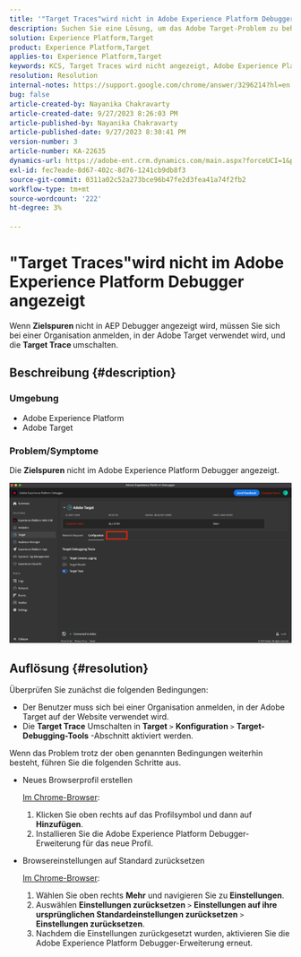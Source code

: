 ```yaml
---
title: '"Target Traces"wird nicht in Adobe Experience Platform Debugger angezeigt.'
description: Suchen Sie eine Lösung, um das Adobe Target-Problem zu beheben, bei dem "Target Traces"nicht als AEP-Debugger angezeigt wird. Aktivieren Sie den Umschalter "Zielspuren".
solution: Experience Platform,Target
product: Experience Platform,Target
applies-to: Experience Platform,Target
keywords: KCS, Target Traces wird nicht angezeigt, Adobe Experience Platform, Debugger
resolution: Resolution
internal-notes: https://support.google.com/chrome/answer/3296214?hl=en
bug: false
article-created-by: Nayanika Chakravarty
article-created-date: 9/27/2023 8:26:03 PM
article-published-by: Nayanika Chakravarty
article-published-date: 9/27/2023 8:30:41 PM
version-number: 3
article-number: KA-22635
dynamics-url: https://adobe-ent.crm.dynamics.com/main.aspx?forceUCI=1&pagetype=entityrecord&etn=knowledgearticle&id=b9402013-745d-ee11-be6f-6045bd006149
exl-id: fec7eade-8d67-402c-8d76-1241cb9db8f3
source-git-commit: 0311a02c52a273bce96b47fe2d3fea41a74f2fb2
workflow-type: tm+mt
source-wordcount: '222'
ht-degree: 3%

---
```


# &quot;Target Traces&quot;wird nicht im Adobe Experience Platform Debugger angezeigt


Wenn <b>Zielspuren </b>nicht in AEP Debugger angezeigt wird, müssen Sie sich bei einer Organisation anmelden, in der Adobe Target verwendet wird, und die <b>Target Trace </b>umschalten.

## Beschreibung {#description}


### Umgebung

- Adobe Experience Platform
- Adobe Target


### Problem/Symptome

Die <b>Zielspuren</b> nicht im Adobe Experience Platform Debugger angezeigt.

![](assets/___2a9537b2-745d-ee11-be6f-6045bd006149___.png)


## Auflösung {#resolution}


Überprüfen Sie zunächst die folgenden Bedingungen:

- Der Benutzer muss sich bei einer Organisation anmelden, in der Adobe Target auf der Website verwendet wird.
- Die <b>Target Trace</b> Umschalten in <b>Target</b> `>`  <b>Konfiguration</b> `>`  <b>Target-Debugging-Tools</b> -Abschnitt aktiviert werden.


Wenn das Problem trotz der oben genannten Bedingungen weiterhin besteht, führen Sie die folgenden Schritte aus.

- Neues Browserprofil erstellen

  <u>Im Chrome-Browser</u>:

   1. Klicken Sie oben rechts auf das Profilsymbol und dann auf <b>Hinzufügen</b>.
   2. Installieren Sie die Adobe Experience Platform Debugger-Erweiterung für das neue Profil.
- Browsereinstellungen auf Standard zurücksetzen

  <u>Im Chrome-Browser</u>:

   1. Wählen Sie oben rechts <b>Mehr</b> und navigieren Sie zu <b>Einstellungen</b>.
   2. Auswählen <b>Einstellungen zurücksetzen</b> `>`  <b>Einstellungen auf ihre ursprünglichen Standardeinstellungen zurücksetzen</b> `>`  <b>Einstellungen zurücksetzen</b>.
   3. Nachdem die Einstellungen zurückgesetzt wurden, aktivieren Sie die Adobe Experience Platform Debugger-Erweiterung erneut.
